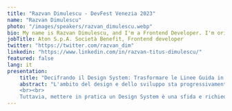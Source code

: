 ```yaml
---
title: "Razvan Dimulescu - DevFest Venezia 2023"
name: "Razvan Dimulescu"
photo: "/images/speakers/razvan_dimulescu.webp"
bio: My name is Razvan Dimulescu, and I'm a Frontend Developer. I'm originally from Romania but currently residing in Italy, where I work with Angular and TaigaUI for Aton S.p.A. Società Benefit. Outside of work, you can find me mountain snowboarding, hiking, or climbing.
jobTitle: Aton S.p.A. Società Benefit, Frontend developer
twitter: "https://twitter.com/razvan_dim"
linkedin: "https://www.linkedin.com/in/razvan-titus-dimulescu/"
featured: false
lang: it
presentation:
    title: "Decifrando il Design System: Trasformare le Linee Guida in realtà nel Team Fe"
    abstract: "L'ambito del design e dello sviluppo sta progressivamente convergendo verso una standardizzazione mirata all'efficienza, resa possibile dall'adozione di un Design System. Questi sistemi, organizzati in componenti, linee guida e principi, offrono un approccio strutturato per creare esperienze utente coerenti e di alta qualità. Consentono di definire un linguaggio univoco e comprensibile a tutti i team. Inoltre, fungono da catalizzatore per garantire consistenza visiva e funzionale, scalabilità e facilità di manutenzione.
    <br><br>
    Tuttavia, mettere in pratica un Design System è una sfida e richiede decisioni audaci. Scopriamo insieme come trasformare le linee guida in azioni tangibili, esplorando il viaggio del team Frontend di Aton verso il cambiamento."
---
```

